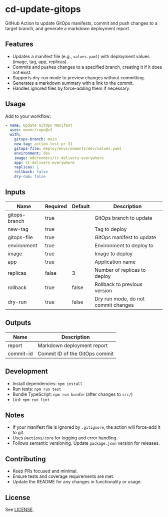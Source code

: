 # cd-update-gitops

GitHub Action to update GitOps manifests, commit and push changes to a target
branch, and generate a markdown deployment report.

## Features

- Updates a manifest file (e.g., `values.yaml`) with deployment values (image,
  tag, app, replicas).
- Commits and pushes changes to a specified branch, creating it if it does not
  exist.
- Supports dry-run mode to preview changes without committing.
- Generates a markdown summary with a link to the commit.
- Handles ignored files by force-adding them if necessary.

## Usage

Add to your workflow:

```yaml
- name: Update GitOps Manifest
  uses: owner/repo@v1
  with:
    gitops-branch: main
    new-tag: action-test-pr-31
    gitops-file: deploy/environments/dev/values.yaml
    environment: dev
    image: mdefenders/it-delivers-everywhere
    app: it-delivers-everywhere
    replicas: 1
    rollback: false
    dry-run: false
```

## Inputs

| Name          | Required | Default | Description                         |
| ------------- | -------- | ------- | ----------------------------------- |
| gitops-branch | true     |         | GitOps branch to update             |
| new-tag       | true     |         | Tag to deploy                       |
| gitops-file   | true     |         | GitOps manifest to update           |
| environment   | true     |         | Environment to deploy to            |
| image         | true     |         | Image to deploy                     |
| app           | true     |         | Application name                    |
| replicas      | false    | 3       | Number of replicas to deploy        |
| rollback      | true     | false   | Rollback to previous version        |
| dry-run       | true     | false   | Dry run mode, do not commit changes |

## Outputs

| Name      | Description                    |
| --------- | ------------------------------ |
| report    | Markdown deployment report     |
| commit-id | Commit ID of the GitOps commit |

## Development

- Install dependencies: `npm install`
- Run tests: `npm run test`
- Bundle TypeScript: `npm run bundle` (after changes to `src/`)
- Lint: `npm run lint`

## Notes

- If your manifest file is ignored by `.gitignore`, the action will force-add it
  to git.
- Uses `@actions/core` for logging and error handling.
- Follows semantic versioning. Update `package.json` version for releases.

## Contributing

- Keep PRs focused and minimal.
- Ensure tests and coverage requirements are met.
- Update the README for any changes in functionality or usage.

## License

See [LICENSE](./LICENSE).
